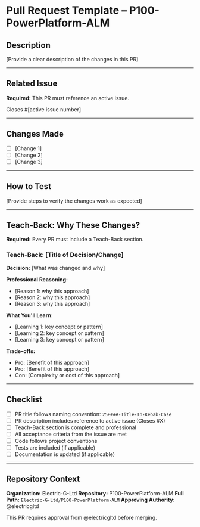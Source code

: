 # Pull Request Template – P100-PowerPlatform-ALM

## Description

[Provide a clear description of the changes in this PR]

---

## Related Issue

**Required:** This PR must reference an active issue.

Closes #[active issue number]

---

## Changes Made

- [ ] [Change 1]
- [ ] [Change 2]
- [ ] [Change 3]

---

## How to Test

[Provide steps to verify the changes work as expected]

---

## Teach-Back: Why These Changes?

**Required:** Every PR must include a Teach-Back section.

### Teach-Back: [Title of Decision/Change]

**Decision:** [What was changed and why]

**Professional Reasoning:**
- [Reason 1: why this approach]
- [Reason 2: why this approach]
- [Reason 3: why this approach]

**What You'll Learn:**
- [Learning 1: key concept or pattern]
- [Learning 2: key concept or pattern]
- [Learning 3: key concept or pattern]

**Trade-offs:**
- Pro: [Benefit of this approach]
- Pro: [Benefit of this approach]
- Con: [Complexity or cost of this approach]

---

## Checklist

- [ ] PR title follows naming convention: `25P###-Title-In-Kebab-Case`
- [ ] PR description includes reference to active issue (Closes #X)
- [ ] Teach-Back section is complete and professional
- [ ] All acceptance criteria from the issue are met
- [ ] Code follows project conventions
- [ ] Tests are included (if applicable)
- [ ] Documentation is updated (if applicable)

---

## Repository Context

**Organization:** Electric-G-Ltd
**Repository:** P100-PowerPlatform-ALM
**Full Path:** `Electric-G-Ltd/P100-PowerPlatform-ALM`
**Approving Authority:** @electricgltd

This PR requires approval from @electricgltd before merging.